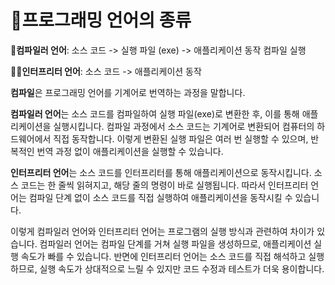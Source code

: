 # 📝프로그래밍 언어의 종류

🧑**컴파일러 언어**: 소스 코드 -> 실행 파일 (exe) -> 애플리케이션 동작
                    컴파일 실행

👱‍♀️**인터프리터 언어**: 소스 코드 -> 애플리케이션 동작

**컴파일**은 프로그래밍 언어를 기계어로 번역하는 과정을 말합니다. 

**컴파일러 언어**는 소스 코드를 컴파일하여 실행 파일(exe)로 변환한 후, 이를 통해 애플리케이션을 실행시킵니다. 컴파일 과정에서 소스 코드는 기계어로 변환되어 컴퓨터의 하드웨어에서 직접 동작합니다. 이렇게 변환된 실행 파일은 여러 번 실행할 수 있으며, 반복적인 번역 과정 없이 애플리케이션을 실행할 수 있습니다.

**인터프리터 언어**는 소스 코드를 인터프리터를 통해 애플리케이션으로 동작시킵니다. 소스 코드는 한 줄씩 읽혀지고, 해당 줄의 명령이 바로 실행됩니다. 따라서 인터프리터 언어는 컴파일 단계 없이 소스 코드를 직접 실행하여 애플리케이션을 동작시킬 수 있습니다.

이렇게 컴파일러 언어와 인터프리터 언어는 프로그램의 실행 방식과 관련하여 차이가 있습니다. 컴파일러 언어는 컴파일 단계를 거쳐 실행 파일을 생성하므로, 애플리케이션 실행 속도가 빠를 수 있습니다. 반면에 인터프리터 언어는 소스 코드를 직접 해석하고 실행하므로, 실행 속도가 상대적으로 느릴 수 있지만 코드 수정과 테스트가 더욱 용이합니다.
